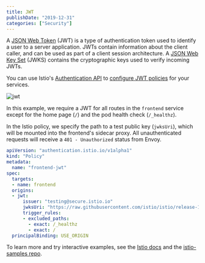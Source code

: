 ```yaml
---
title: JWT
publishDate: "2019-12-31"
categories: ["Security"]
---
```


A [JSON Web Token](https://jwt.io/introduction/) (JWT) is a type of authentication token used to identify a user to a server application. JWTs contain information about the client caller, and can be used as part of a client session architecture. A [JSON Web Key Set](https://auth0.com/docs/jwks) (JWKS) contains the cryptographic keys used to verify incoming JWTs.

You can use Istio's [Authentication API](https://istio.io/docs/reference/config/istio.authentication.v1alpha1/#Jwt) to [configure JWT policies](https://istio.io/docs/concepts/security/#origin-authentication) for your services.

![jwt](/images/jwt.png)

In this example, we require a JWT for all routes in the `frontend` service except for the home page (`/`) and the pod health check (`/_healthz`).

In the Istio policy, we specify the path to a test public key (`jwksUri`), which will be mounted into the frontend's sidecar proxy. All unauthenticated requests will receive a `401 - Unauthorized` status from Envoy.

```YAML
apiVersion: "authentication.istio.io/v1alpha1"
kind: "Policy"
metadata:
  name: "frontend-jwt"
spec:
  targets:
  - name: frontend
  origins:
  - jwt:
      issuer: "testing@secure.istio.io"
      jwksUri: "https://raw.githubusercontent.com/istio/istio/release-1.2/security/tools/jwt/samples/jwks.json"
      trigger_rules:
      - excluded_paths:
        - exact: /_healthz
        - exact: /
  principalBinding: USE_ORIGIN
```

To learn more and try interactive examples, see the [Istio docs](https://istio.io/docs/tasks/security/authn-policy/#end-user-authentication) and the [istio-samples repo](https://github.com/GoogleCloudPlatform/istio-samples/tree/master/security-intro#add-end-user-jwt-authentication).
